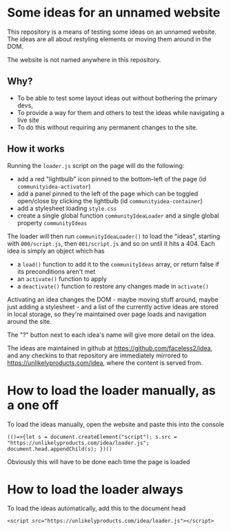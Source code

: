 # Some ideas for an unnamed website
This repository is a means of testing some ideas on an unnamed website.
The ideas are all about restyling elements or moving them around in the DOM.

The website is not named anywhere in this repository.

## Why?
* To be able to test some layout ideas out without bothering the primary devs,
* To provide a way for them and others to test the ideas while navigating a live site
* To do this without requiring any permanent changes to the site.


## How it works
Running the `loader.js` script on the page will do the following:
* add a red "lightbulb" icon pinned to the bottom-left of the page (id `communityidea-activator`)
* add a panel pinned to the left of the page which can be toggled open/close by clicking the lightbulb (id `communityidea-container`)
* add a stylesheet loading `style.css`
* create a single global function `communityIdeaLoader` and a single global property `communityIdeas`

The loader will then run `communityIdeaLoader()` to load the "ideas",
starting with `000/script.js`, then `001/script.js`
and so on until it hits a 404. Each idea is simply an object which has
* a `load()` function to add it to the `communityIdeas` array, or return false if its preconditions aren't met
* an `activate()` function to apply
* a `deactivate()` function to restore any changes made in `activate()`

Activating an idea changes the DOM - maybe moving stuff around, maybe just adding a stylesheet - and
a list of the currently active ideas are stored in local storage, so they're maintained over page
loads and navigation around the site.

The "?" button next to each idea's name will give more detail on the idea.

The ideas are maintained in github at https://github.com/faceless2/idea, and any checkins to that
repository are immediately mirrored to https://unlikelyproducts.com/idea, where the content is served from.


# How to load the loader manually, as a one off
To load the ideas manually, open the website and paste this into the console
```
(()=>{let s = document.createElement("script"); s.src = "https://unlikelyproducts.com/idea/loader.js"; document.head.appendChild(s); })()
```
Obviously this will have to be done each time the page is loaded

# How to load the loader always
To load the ideas automatically, add this to the document head
```
<script src="https://unlikelyproducts.com/idea/loader.js"></script>
```
